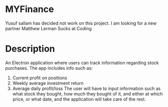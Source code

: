 # MYFinance
Yusuf sallam has decided not work on this project. I am looking for a new partner
Matthew Lerman Sucks at Coding 
# Description 
An Electron application where users can track information regarding stock purchases. The app includes info such as:
1. Current profit on positions 
2. Weekly average investment return
3. Average daily profit/loss
The user will have to input information such as what stock they bought, how much they bought of it, and either at which price, or what date, and the application will take care of the rest.


